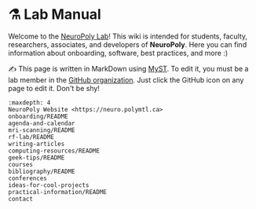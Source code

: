 # <span>⚗️</span> Lab Manual

Welcome to the [NeuroPoly Lab](https://www.neuro.polymtl.ca/)! This wiki is intended for students, faculty, researchers, associates, and developers of **NeuroPoly**. Here you can find information about onboarding, software, best practices, and more :\)

✍️ This page is written in MarkDown using [MyST](https://myst-parser.readthedocs.io/en/latest/index.html). To edit it, you must be a lab member in the [GitHub organization](https://github.com/orgs/neuropoly/). Just click the GitHub icon on any page to edit it. Don't be shy!

```{toctree}
:maxdepth: 4
NeuroPoly Website <https://neuro.polymtl.ca>
onboarding/README
agenda-and-calendar
mri-scanning/README
rf-lab/README
writing-articles
computing-resources/README
geek-tips/README
courses
bibliography/README
conferences
ideas-for-cool-projects
practical-information/README
contact
```
